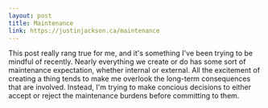 ```yaml
---
layout: post
title: Maintenance
link: https://justinjackson.ca/maintenance
---
```


This post really rang true for me, and it's something I've been trying to be
mindful of recently. Nearly everything we create or do has some sort of
maintenance expectation, whether internal or external. All the excitement of
creating a thing tends to make me overlook the long-term consequences that are
involved. Instead, I'm trying to make concious decisions to either accept or
reject the maintenance burdens before committing to them.
